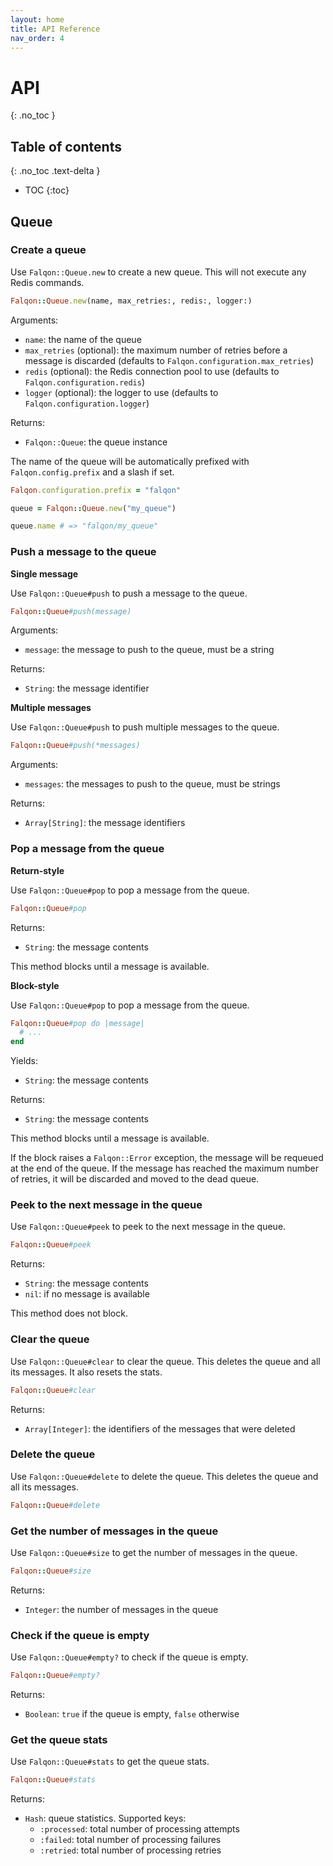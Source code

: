 ```yaml
---
layout: home
title: API Reference
nav_order: 4
---
```


# API
{: .no_toc }

## Table of contents
{: .no_toc .text-delta }

- TOC
{:toc}

## Queue

### Create a queue

Use `Falqon::Queue.new` to create a new queue.
This will not execute any Redis commands.

```ruby
Falqon::Queue.new(name, max_retries:, redis:, logger:)
```

Arguments:

- `name`: the name of the queue
- `max_retries` (optional): the maximum number of retries before a message is discarded (defaults to `Falqon.configuration.max_retries`)
- `redis` (optional): the Redis connection pool to use (defaults to `Falqon.configuration.redis`)
- `logger` (optional): the logger to use (defaults to `Falqon.configuration.logger`)

Returns:

- `Falqon::Queue`: the queue instance

The name of the queue will be automatically prefixed with `Falqon.config.prefix` and a slash if set.

```ruby
Falqon.configuration.prefix = "falqon"

queue = Falqon::Queue.new("my_queue")

queue.name # => "falqon/my_queue"
```

### Push a message to the queue

**Single message**

Use `Falqon::Queue#push` to push a message to the queue.

```ruby
Falqon::Queue#push(message)
```

Arguments:

- `message`: the message to push to the queue, must be a string

Returns:

- `String`: the message identifier

**Multiple messages**

Use `Falqon::Queue#push` to push multiple messages to the queue.

```ruby
Falqon::Queue#push(*messages)
```

Arguments:

- `messages`: the messages to push to the queue, must be strings

Returns:

- `Array[String]`: the message identifiers

### Pop a message from the queue

**Return-style**

Use `Falqon::Queue#pop` to pop a message from the queue.

```ruby
Falqon::Queue#pop
```

Returns:

- `String`: the message contents

This method blocks until a message is available.

**Block-style**

Use `Falqon::Queue#pop` to pop a message from the queue.

```ruby
Falqon::Queue#pop do |message|
  # ...
end
```

Yields:

- `String`: the message contents

Returns:

- `String`: the message contents

This method blocks until a message is available.

If the block raises a `Falqon::Error` exception, the message will be requeued at the end of the queue.
If the message has reached the maximum number of retries, it will be discarded and moved to the dead queue.

### Peek to the next message in the queue

Use `Falqon::Queue#peek` to peek to the next message in the queue.

```ruby
Falqon::Queue#peek
```

Returns:

- `String`: the message contents
- `nil`: if no message is available

This method does not block.

### Clear the queue

Use `Falqon::Queue#clear` to clear the queue.
This deletes the queue and all its messages.
It also resets the stats.

```ruby
Falqon::Queue#clear
```

Returns:

- `Array[Integer]`: the identifiers of the messages that were deleted

### Delete the queue

Use `Falqon::Queue#delete` to delete the queue.
This deletes the queue and all its messages.

```ruby
Falqon::Queue#delete
```

### Get the number of messages in the queue

Use `Falqon::Queue#size` to get the number of messages in the queue.

```ruby
Falqon::Queue#size
```

Returns:

- `Integer`: the number of messages in the queue

### Check if the queue is empty

Use `Falqon::Queue#empty?` to check if the queue is empty.

```ruby
Falqon::Queue#empty?
```

Returns:

- `Boolean`: `true` if the queue is empty, `false` otherwise

### Get the queue stats

Use `Falqon::Queue#stats` to get the queue stats.

```ruby
Falqon::Queue#stats
```

Returns:

- `Hash`: queue statistics. Supported keys:
    - `:processed`: total number of processing attempts
    - `:failed`: total number of processing failures
    - `:retried`: total number of processing retries
